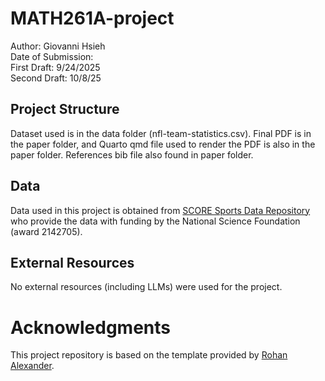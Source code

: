 # MATH261A-project
Author: Giovanni Hsieh  
Date of Submission:  
First Draft: 9/24/2025  
Second Draft: 10/8/25  

## Project Structure

Dataset used is in the data folder (nfl-team-statistics.csv).
Final PDF is in the paper folder, and Quarto qmd file used to render the PDF is also in the paper folder. References bib file also found in paper folder.

## Data 

Data used in this project is obtained from [SCORE Sports Data Repository](https://data.scorenetwork.org) who provide the data with funding by the National Science Foundation (award 2142705).

## External Resources
No external resources (including LLMs) were used for the project.

# Acknowledgments

This project repository is based on the template provided by [Rohan Alexander](https://github.com/RohanAlexander/starter_folder/tree/main).
